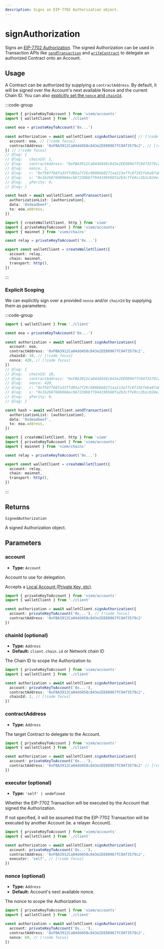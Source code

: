 ```yaml
---
description: Signs an EIP-7702 Authorization object.
---
```


# signAuthorization

Signs an [EIP-7702 Authorization](https://eips.ethereum.org/EIPS/eip-7702). The signed Authorization can be used in Transaction APIs like [`sendTransaction`](/docs/actions/wallet/sendTransaction#authorizationlist-optional) and [`writeContract`](/docs/contract/writeContract#authorizationlist-optional) to delegate an authorized Contract onto an Account.

## Usage

A Contract can be authorized by supplying a `contractAddress`. By default, it will be signed over the Account's next available Nonce and the current Chain ID. You can also [explicitly set the `nonce` and `chainId`](#scoping).

:::code-group

```ts twoslash [example.ts]
import { privateKeyToAccount } from 'viem/accounts'
import { walletClient } from './client'

const eoa = privateKeyToAccount('0x...')
 
const authorization = await walletClient.signAuthorization({ // [!code focus]
  account: eoa, // [!code focus]
  contractAddress: '0xFBA3912Ca04dd458c843e2EE08967fC04f3579c2', // [!code focus]
}) // [!code focus]
// @log: {
// @log:   chainId: 1,
// @log:   contractAddress: "0xFBA3912Ca04dd458c843e2EE08967fC04f3579c2",
// @log:   nonce: 1,
// @log:   r: "0xf507fb8fa33ffd05a7f26c980bbb8271aa113affc8f192feba87abe26549bda1",
// @log:   s: "0x1b2687608968ecb67230bbf7944199560fa2b3cffe9cc2b1c024e1c8f86a9e08",
// @log:   yParity: 0,
// @log: }

const hash = await walletClient.sendTransaction({
  authorizationList: [authorization],
  data: '0xdeadbeef',
  to: eoa.address,
})
```

```ts twoslash [client.ts] filename="client.ts"
import { createWalletClient, http } from 'viem'
import { privateKeyToAccount } from 'viem/accounts'
import { mainnet } from 'viem/chains'

const relay = privateKeyToAccount('0x...')

export const walletClient = createWalletClient({
  account: relay,
  chain: mainnet,
  transport: http(),
})
```

:::

### Explicit Scoping

We can explicitly sign over a provided `nonce` and/or `chainId` by supplying them as parameters:

:::code-group

```ts twoslash [example.ts]
import { walletClient } from './client'

const eoa = privateKeyToAccount('0x...')
 
const authorization = await walletClient.signAuthorization({
  account: eoa,
  contractAddress: '0xFBA3912Ca04dd458c843e2EE08967fC04f3579c2',
  chainId: 10, // [!code focus]
  nonce: 420, // [!code focus]
})
// @log: {
// @log:   chainId: 10,
// @log:   contractAddress: "0xFBA3912Ca04dd458c843e2EE08967fC04f3579c2",
// @log:   nonce: 420,
// @log:   r: "0xf507fb8fa33ffd05a7f26c980bbb8271aa113affc8f192feba87abe26549bda1",
// @log:   s: "0x1b2687608968ecb67230bbf7944199560fa2b3cffe9cc2b1c024e1c8f86a9e08",
// @log:   yParity: 0,
// @log: }

const hash = await walletClient.sendTransaction({
  authorizationList: [authorization],
  data: '0xdeadbeef',
  to: eoa.address,
})
```

```ts twoslash [client.ts] filename="client.ts"
import { createWalletClient, http } from 'viem'
import { privateKeyToAccount } from 'viem/accounts'
import { mainnet } from 'viem/chains'

const relay = privateKeyToAccount('0x...')

export const walletClient = createWalletClient({
  account: relay,
  chain: mainnet,
  transport: http(),
})
```

:::

## Returns

`SignedAuthorization`

A signed Authorization object.

## Parameters

### account

- **Type:** `Account`

Account to use for delegation.

Accepts a [Local Account (Private Key, etc)](/docs/clients/wallet#local-accounts-private-key-mnemonic-etc).

```ts twoslash
import { privateKeyToAccount } from 'viem/accounts'
import { walletClient } from './client'

const authorization = await walletClient.signAuthorization({
  account: privateKeyToAccount('0x...'), // [!code focus]
  contractAddress: '0xFBA3912Ca04dd458c843e2EE08967fC04f3579c2'
}) 
```

### chainId (optional)

- **Type:** `Address`
- **Default:** `client.chain.id` or Network chain ID

The Chain ID to scope the Authorization to.

```ts twoslash
import { privateKeyToAccount } from 'viem/accounts'
import { walletClient } from './client'

const authorization = await walletClient.signAuthorization({
  account: privateKeyToAccount('0x...'),
  contractAddress: '0xFBA3912Ca04dd458c843e2EE08967fC04f3579c2',
  chainId: 1, // [!code focus]
}) 
```

### contractAddress

- **Type:** `Address`

The target Contract to delegate to the Account.

```ts twoslash
import { privateKeyToAccount } from 'viem/accounts'
import { walletClient } from './client'

const authorization = await walletClient.signAuthorization({
  account: privateKeyToAccount('0x...'),
  contractAddress: '0xFBA3912Ca04dd458c843e2EE08967fC04f3579c2' // [!code focus]
}) 
```

### executor (optional)

- **Type:** `'self' | undefined`

Whether the EIP-7702 Transaction will be executed by the Account that signed the Authorization.

If not specified, it will be assumed that the EIP-7702 Transaction will be executed by another Account (ie. a relayer Account).

```ts twoslash
import { privateKeyToAccount } from 'viem/accounts'
import { walletClient } from './client'

const authorization = await walletClient.signAuthorization({
  account: privateKeyToAccount('0x...'),
  contractAddress: '0xFBA3912Ca04dd458c843e2EE08967fC04f3579c2',
  executor: 'self', // [!code focus]
}) 
```

### nonce (optional)

- **Type:** `Address`
- **Default:** Account's next available nonce.

The nonce to scope the Authorization to.

```ts twoslash
import { privateKeyToAccount } from 'viem/accounts'
import { walletClient } from './client'

const authorization = await walletClient.signAuthorization({
  account: privateKeyToAccount('0x...'),
  contractAddress: '0xFBA3912Ca04dd458c843e2EE08967fC04f3579c2',
  nonce: 69, // [!code focus]
}) 
```